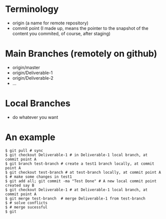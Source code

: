 # Terminology
- origin (a name for remote repository)
- commit point (I made up, means the pointer to the snapshot of the content you commited, of course, after staging) 

# Main Branches (remotely on github)
- origin/master
- origin/Deliverable-1
- origin/Deliverable-2
- ...

# Local Branches
- do whatever you want

# An example
```
$ git pull # sync
$ git checkout Deliverable-1 # in Deliverable-1 local branch, at commit point A
$ git branch test-branch # create a test1 branch locally, at commit point A
$ git checkout test-branch # at test-branch locally, at commit point A
$ # make some changes in test1
$ git add all; git commit -ma "Test Done" # A new local commit point created say B
$ git checkout Deliverable-1 # at Deliverable-1 local branch, at commit point A
$ git merge test-branch  # merge Deliverable-1 from test-branch
$ # solve conflicts
$ # merge sucessful
$ git 
```

